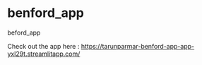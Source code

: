 # benford_app
beford_app


Check out the app here :
https://tarunparmar-benford-app-app-yxl29t.streamlitapp.com/

